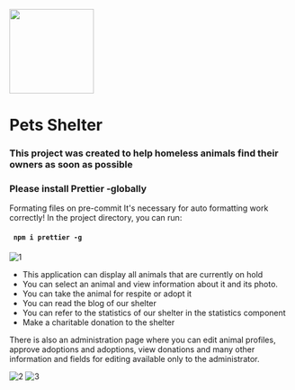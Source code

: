 <img src="![pets_logo](https://user-images.githubusercontent.com/92852665/197597776-de8bd6d8-4663-49b9-82e9-54ab2ed1de7f.png)
" width="150px" text-align="center">

# Pets Shelter
### This project was created to help homeless animals find their owners as soon as possible

### Please install Prettier -globally

Formating files on pre-commit
It's necessary for auto formatting work correctly!
In the project directory, you can run:

#### ` npm i prettier -g`

![1](https://user-images.githubusercontent.com/92852665/197570034-744f8ec7-79f4-4d8d-8279-1605a7ccd8e6.gif)

- This application can display all animals that are currently on hold
- You can select an animal and view information about it and its photo.
- You can take the animal for respite or adopt it
- You can read the blog of our shelter
- You can refer to the statistics of our shelter in the statistics component
- Make a charitable donation to the shelter

There is also an administration page where you can edit animal profiles, approve adoptions and adoptions, view donations and many other information and fields for editing available only to the administrator.

![2](https://user-images.githubusercontent.com/92852665/197570068-caee57c4-f012-4e5f-92b8-f1031096ba02.png)
![3](https://user-images.githubusercontent.com/92852665/197570085-aeb49bf6-79be-47d3-a230-8f1213657585.png)
